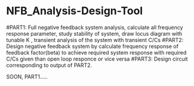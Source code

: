 # NFB_Analysis-Design-Tool
#PART1: Full negative feedback system analysis, calculate all frequency response parameter, study stability of system, draw locus diagram with tunable K , 
transient analysis of the system with transient C/Cs 
#PART2: Design negative feedback system by calculate frequency response of feedback factor(beta) to achieve required system response with required C/Cs given than open loop responce or vice versa
#PART3: Design circuit corresponding to output of PART2.

SOON, PART1.....
